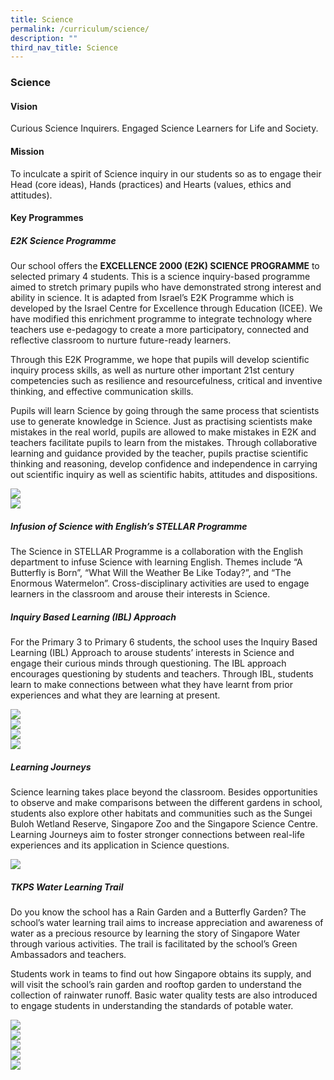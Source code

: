 ```yaml
---
title: Science
permalink: /curriculum/science/
description: ""
third_nav_title: Science
---
```

### **Science**
#### **Vision**
Curious Science Inquirers. Engaged Science Learners for Life and Society.

#### **Mission**
To inculcate a spirit of Science inquiry in our students so as to engage their Head (core ideas), Hands (practices) and Hearts (values, ethics and attitudes).

#### **Key Programmes**

##### E2K Science Programme

Our school offers the **EXCELLENCE 2000 (E2K) SCIENCE PROGRAMME** to selected primary 4 students. This is a science inquiry-based programme aimed to stretch primary pupils who have demonstrated strong interest and ability in science. It is adapted from Israel’s E2K Programme which is developed by the Israel Centre for Excellence through Education (ICEE). We have modified this enrichment programme to integrate technology where teachers use e-pedagogy to create a more participatory, connected and reflective classroom to nurture future-ready learners. 

Through this E2K Programme, we hope that pupils will develop scientific inquiry process skills, as well as nurture other important 21st century competencies such as resilience and resourcefulness, critical and inventive thinking, and effective communication skills. 

Pupils will learn Science by going through the same process that scientists use to generate knowledge in Science. Just as practising scientists make mistakes in the real world, pupils are allowed to make mistakes in E2K and teachers facilitate pupils to learn from the mistakes. Through collaborative learning and guidance provided by the teacher, pupils practise scientific thinking and reasoning, develop confidence and independence in carrying out scientific inquiry as well as scientific habits, attitudes and dispositions.

![](/images/Curriculum/Science/science-e2k-01.jpg)<br>
![](/images/Curriculum/Science/science-e2k-02.jpg)


##### **Infusion of Science with English’s STELLAR Programme**
The Science in STELLAR Programme is a collaboration with the English department to infuse Science with learning English. Themes include “A Butterfly is Born”, “What Will the Weather Be Like Today?”, and “The Enormous Watermelon”. Cross-disciplinary activities are used to engage learners in the classroom and arouse their interests in Science.

##### **Inquiry Based Learning (IBL) Approach**
For the Primary 3 to Primary 6 students, the school uses the Inquiry Based Learning (IBL) Approach to arouse students’ interests in Science and engage their curious minds through questioning. The IBL approach encourages questioning by students and teachers. Through IBL, students learn to make connections between what they have learnt from prior experiences and what they are learning at present.

![](/images/Curriculum/Science/sci-ibl-01.jpeg)<br>
![](/images/Curriculum/Science/sci-ibl-02.jpeg)<br>
![](/images/Curriculum/Science/sci-ibl-03.jpeg)<br>
![](/images/Curriculum/Science/sci-ibl-04.jpeg)

##### **Learning Journeys**
Science learning takes place beyond the classroom. Besides opportunities to observe and make comparisons between the different gardens in school, students also explore other habitats and communities such as the Sungei Buloh Wetland Reserve, Singapore Zoo and the Singapore Science Centre. Learning Journeys aim to foster stronger connections between real-life experiences and its application in Science questions.

![](/images/Curriculum/Science/sci-slj-01.jpeg)

##### **TKPS Water Learning Trail**
Do you know the school has a Rain Garden and a Butterfly Garden? The school’s water learning trail aims to increase appreciation and awareness of water as a precious resource by learning the story of Singapore Water through various activities. The trail is facilitated by the school’s Green Ambassadors and teachers.
  
Students work in teams to find out how Singapore obtains its supply, and will visit the school’s rain garden and rooftop garden to understand the collection of rainwater runoff. Basic water quality tests are also introduced to engage students in understanding the standards of potable water.

<img src="/images/science1.jpg" ><br>
<img src="/images/science2.jpg"><br>
<img src="/images/science3.jpg"><br>
<img src="/images/science4.jpg"><br>
<img src="/images/science5.jpg">